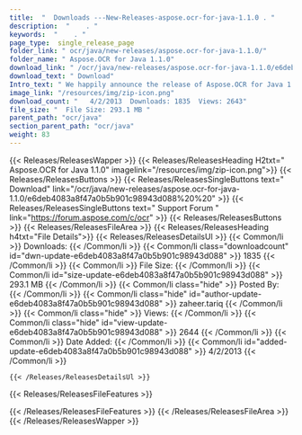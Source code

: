 ```yaml
---
title:  "  Downloads ---New-Releases-aspose.ocr-for-java-1.1.0 . " 
description:  "    . " 
keywords:  "    . " 
page_type:  single_release_page
folder_link: " ocr/java/new-releases/aspose.ocr-for-java-1.1.0/"
folder_name: " Aspose.OCR for Java 1.1.0"
download_link: " /ocr/java/new-releases/aspose.ocr-for-java-1.1.0/e6deb4083a8f47a0b5b901c98943d088"
download_text: " Download"
Intro_text: " We happily announce the release of Aspose.OCR for Java 1.1.0. Aspose.OCR for Jav..."
image_link: "/resources/img/zip-icon.png"
download_count: "   4/2/2013  Downloads: 1835  Views: 2643"
file_size: "  File Size: 293.1 MB "
parent_path: "ocr/java"
section_parent_path: "ocr/java"
weight: 83
---
```


{{< Releases/ReleasesWapper >}}
  {{< Releases/ReleasesHeading H2txt=" Aspose.OCR for Java 1.1.0" imagelink="/resources/img/zip-icon.png">}}
  {{< Releases/ReleasesButtons >}}
    {{< Releases/ReleasesSingleButtons text=" Download" link="/ocr/java/new-releases/aspose.ocr-for-java-1.1.0/e6deb4083a8f47a0b5b901c98943d088%20%20" >}}
    {{< Releases/ReleasesSingleButtons text=" Support Forum " link="https://forum.aspose.com/c/ocr" >}}
  {{< Releases/ReleasesButtons >}}
  {{< Releases/ReleasesFileArea >}}
    {{< Releases/ReleasesHeading h4txt="File Details">}}
    {{< Releases/ReleasesDetailsUl >}}
            {{< Common/li  >}} Downloads: {{< /Common/li >}} 
      {{< Common/li class="downloadcount" id="dwn-update-e6deb4083a8f47a0b5b901c98943d088" >}} 1835 {{< /Common/li >}} 
      {{< Common/li  >}} File Size: {{< /Common/li >}} 
      {{< Common/li id="size-update-e6deb4083a8f47a0b5b901c98943d088" >}} 293.1 MB {{< /Common/li >}} 
      {{< Common/li  class="hide" >}} Posted By: {{< /Common/li >}} 
      {{< Common/li class="hide" id="author-update-e6deb4083a8f47a0b5b901c98943d088" >}} zaheer.tariq {{< /Common/li >}} 
      {{< Common/li class="hide"  >}} Views: {{< /Common/li >}} 
      {{< Common/li class="hide" id="view-update-e6deb4083a8f47a0b5b901c98943d088" >}} 2644 {{< /Common/li >}} 
      {{< Common/li  >}} Date Added: {{< /Common/li >}} 
      {{< Common/li id="added-update-e6deb4083a8f47a0b5b901c98943d088" >}} 4/2/2013 {{< /Common/li >}} 

    {{< /Releases/ReleasesDetailsUl >}}

  {{< Releases/ReleasesFileFeatures >}}
      
  {{< /Releases/ReleasesFileFeatures >}}
 {{< /Releases/ReleasesFileArea >}}
{{< /Releases/ReleasesWapper >}}


